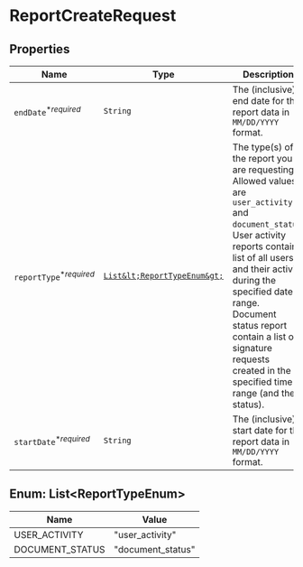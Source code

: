 

# ReportCreateRequest



## Properties

Name | Type | Description | Notes
------------ | ------------- | ------------- | -------------
| `endDate`<sup>*_required_</sup> | ```String``` |  The (inclusive) end date for the report data in `MM/DD/YYYY` format.  |  |
| `reportType`<sup>*_required_</sup> | [```List&lt;ReportTypeEnum&gt;```](#List&lt;ReportTypeEnum&gt;) |  The type(s) of the report you are requesting. Allowed values are `user_activity` and `document_status`. User activity reports contain list of all users and their activity during the specified date range. Document status report contain a list of signature requests created in the specified time range (and their status).  |  |
| `startDate`<sup>*_required_</sup> | ```String``` |  The (inclusive) start date for the report data in `MM/DD/YYYY` format.  |  |



## Enum: List&lt;ReportTypeEnum&gt;

Name | Value
---- | -----
| USER_ACTIVITY | &quot;user_activity&quot; |
| DOCUMENT_STATUS | &quot;document_status&quot; |




